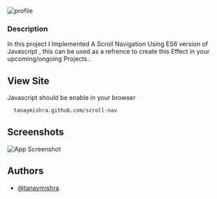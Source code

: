 
 ![profile](https://i.ibb.co/vZ3CmKn/Group-1.jpg)
### Description
In this project I Implemented A Scroll Navigation Using  ES6 version of Javascript , this can be used as a refrence to create this Effect in your upcoming/ongoing Projects..
## View Site

Javascript should be enable in your browser

```bash
  tanaymishra.github.com/scroll-nav
```


## Screenshots

![App Screenshot](https://i.ibb.co/5kmgQkM/Screenshot-2021-10-24-180616.png)

  
## Authors

- [@tanaymishra](https://www.github.com/tanaymishra)

